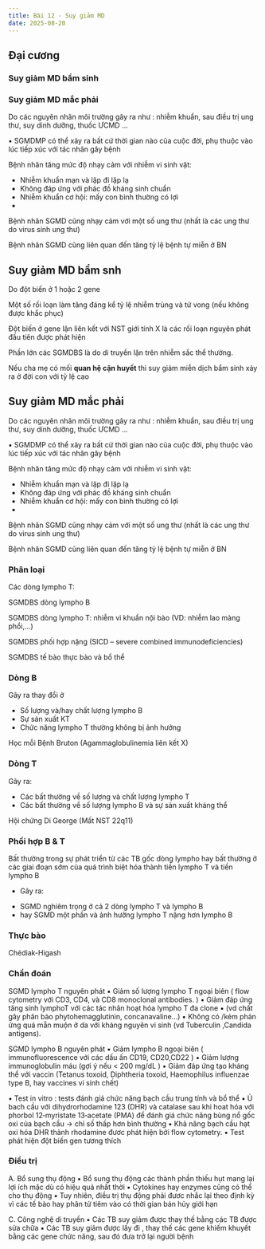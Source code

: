 ```yaml
---
title: Bài 12 - Suy giảm MD
date: 2025-08-20
---
```


## Đại cương

### Suy giảm MD bẩm sinh

### Suy giảm MD mắc phải

Do các nguyên nhân môi trường gây ra như : nhiễm khuẩn, sau điều trị ung thư, suy dinh dưỡng, thuốc ƯCMD …

▪ SGMDMP có thể xảy ra bất cứ thời gian nào của cuộc đời, phụ thuộc vào lúc tiếp xúc với tác nhân gây bệnh

Bệnh nhân tăng mức độ nhạy cảm với nhiễm vi sinh vật:

- Nhiễm khuẩn mạn và lặp đi lặp lạ
- Không đáp ứng với phác đồ kháng sinh chuẩn
- Nhiễm khuẩn cơ hội: mấy con bình thường có lợi
-
Bệnh nhân SGMD cũng nhạy cảm với một số ung thư (nhất là các ung thư do virus sinh ung thư)

Bệnh nhân SGMD cũng liên quan đến tăng tỷ lệ bệnh tự miễn ở BN

## Suy giảm MD bẩm snh

Do đột biến ở 1 hoặc 2 gene

Một số rối loạn làm tăng đáng kể tỷ lệ nhiễm trùng và tử vong (nếu không được khắc phục)

Đột biến ở gene lặn liên kết với NST giới tính X là các rối loạn nguyên phát đầu tiên được phát hiện

Phần lớn các SGMDBS là do di truyền lặn trên nhiễm sắc thể thường.

Nếu cha mẹ có mối **quan hệ cận huyết** thì suy giảm miễn dịch bẩm sinh xảy ra ở đời con với tỷ lệ cao

## Suy giảm MD mắc phải

Do các nguyên nhân môi trường gây ra như : nhiễm khuẩn, sau điều trị ung thư, suy dinh dưỡng, thuốc ƯCMD …

▪ SGMDMP có thể xảy ra bất cứ thời gian nào của cuộc đời, phụ thuộc vào lúc tiếp xúc với tác nhân gây bệnh

Bệnh nhân tăng mức độ nhạy cảm với nhiễm vi sinh vật:

- Nhiễm khuẩn mạn và lặp đi lặp lạ
- Không đáp ứng với phác đồ kháng sinh chuẩn
- Nhiễm khuẩn cơ hội: mấy con bình thường có lợi
-
Bệnh nhân SGMD cũng nhạy cảm với một số ung thư (nhất là các ung thư do virus sinh ung thư)

Bệnh nhân SGMD cũng liên quan đến tăng tỷ lệ bệnh tự miễn ở BN

### Phân loại

Các dòng lympho T:

SGMDBS dòng lympho B

SGMDBS dòng lympho T: nhiễm vi khuẩn nội bào (VD: nhiễm lao màng phổi,...)

SGMDBS phối hợp nặng (SICD – severe combined immunodeficiencies)

SGMDBS tế bào thực bào và bổ thể

### Dòng B

Gây ra thay đổi ở
- Số lượng và/hay chất lượng lympho B
- Sự sản xuất KT
- Chức năng lympho T thường không bị ảnh hưởng

Học mỗi Bệnh Bruton (Agammaglobulinemia liên kết X)

### Dòng T

Gây ra:

- Các bất thường về số
lượng và chất lượng
lympho T
- Các bất thường về số
lượng lympho B và sự
sản xuất kháng thể

Hội chứng Di George (Mất NST 22q11)

### Phối hợp B & T

Bất thường trong sự phát
triển từ các TB gốc dòng
lympho hay bất thường ở các
giai đoạn sớm của quá trình
biệt hóa thành tiền lympho T
và tiền lympho B
- Gây ra:
* SGMD nghiêm trọng ở cả
2 dòng lympho T và lympho B
* hay SGMD một phần và
ảnh hưởng lympho T nặng
hơn lympho B

### Thực bào

Chédiak-Higash

### Chẩn đoán

SGMD lympho T nguyên phát
▪ Giảm số lượng lympho T ngoại biên ( flow cytometry với CD3,
CD4, và CD8 monoclonal antibodies. )
▪ Giảm đáp ứng tăng sinh lymphoT với các tác nhân hoạt hóa
lympho T đa clone
▪ (vd chất gây phân bào phytohemagglutinin, concanavaline…)
▪ Không có /kém phản ứng quá mẫn muộn ở da với kháng
nguyên vi sinh (vd Tuberculin ,Candida antigens).

SGMD lympho B nguyên phát
▪ Giảm lympho B ngoại biên ( immunofluorescence với các dấu
ấn CD19, CD20,CD22 )
▪ Giảm lượng immunoglobulin máu (gợi ý nếu < 200 mg/dL )
▪ Giảm đáp ứng tạo kháng thể với vaccin
(Tetanus toxoid, Diphtheria toxoid, Haemophilus influenzae type
B, hay vaccines vi sinh chết)

▪ Test in vitro : tests đánh giá chức năng bạch cầu trung tính và bổ thể
▪ Ủ bach cầu với dihydrorhodamine 123 (DHR) và catalase sau khi hoat
hóa với phorbol 12‐myristate 13‐acetate (PMA) để đánh giá chức
năng bùng nổ gốc oxi của bạch cầu → chỉ số thấp hơn bình thường
▪ Khả năng bạch cầu hạt oxi hóa DHR thành rhodamine đươc phát
hiện bởi flow cytometry.
▪ Test phát hiện đột biến gen tương thích

### Điều trị

A. Bổ sung thụ động
▪ Bổ sung thụ động các thành phần thiếu hụt mang lại lợi ích mặc
dù có hiệu quả nhất thời
▪ Cytokines hay enzymes cũng có thể cho thụ động
▪ Tuy nhiên, điều trị thụ động phải đươc nhắc lại theo định kỳ vì
các tế bào hay phân tử tiêm vào có thời gian bán hủy giới hạn

C. Công nghệ di truyền
▪ Các TB suy giảm được thay thế
bằng các TB được sửa chữa
▪ Các TB suy giảm được lấy đi ,
thay thế các gene khiếm khuyết
bằng các gene chức năng, sau đó
đưa trở lại người bệnh
